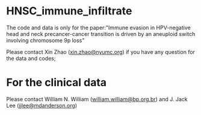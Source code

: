 # HNSC_immune_infiltrate
The code and data is only for the paper:"Immune evasion in HPV-negative head and neck precancer-cancer transition is driven by an aneuploid switch involving chromosome 9p loss"

Please contact Xin Zhao (xin.zhao@nyumc.org) if you have any question for the data and codes;

# For the clinical data
Please contact William N. William (william.william@bp.org.br) and J. Jack Lee (jjlee@mdanderson.org)
